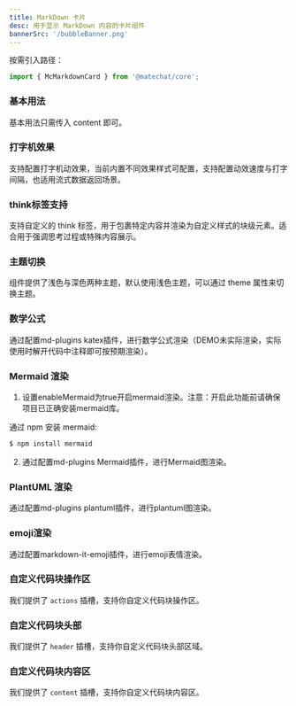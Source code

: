 ```yaml
---
title: MarkDown 卡片
desc: 用于显示 MarkDown 内容的卡片组件
bannerSrc: '/bubbleBanner.png'
---
```

 <script type="text/javascript">
  // 加载webcomponent脚本
  import { loadWebComponentScript } from '/components-ng/utils/web-component-loader.js';
  const webComponentConfig = {
      scriptUrl: '/angular-webcomponents/main.js',
      polyfillsUrl: '/angular-webcomponents/polyfills.js',
      runtimeUrl: '/angular-webcomponents/runtime.js',
      maxRetries: 3,
      retryDelay: 2000
  };            

  loadWebComponentScript(webComponentConfig);

</script>
按需引入路径：

```ts
import { McMarkdownCard } from '@matechat/core';
```

### 基本用法

基本用法只需传入 content 即可。

<mc-ng-markdown-basic></mc-ng-markdown-basic>



### 打字机效果
支持配置打字机动效果，当前内置不同效果样式可配置，支持配置动效速度与打字间隔，也适用流式数据返回场景。

<mc-ng-markdown-typing></mc-ng-markdown-typing>



### think标签支持

支持自定义的 think 标签，用于包裹特定内容并渲染为自定义样式的块级元素。适合用于强调思考过程或特殊内容展示。

<mc-ng-markdown-thinking></mc-ng-markdown-thinking>



### 主题切换

组件提供了浅色与深色两种主题，默认使用浅色主题，可以通过 theme 属性来切换主题。

<mc-ng-markdown-theme></mc-ng-markdown-theme>

### 数学公式
通过配置md-plugins katex插件，进行数学公式渲染（DEMO未实际渲染，实际使用时解开代码中注释即可按预期渲染）。

<mc-ng-markdown-math></mc-ng-markdown-math>

### Mermaid 渲染
1. 设置enableMermaid为true开启mermaid渲染。注意：开启此功能前请确保项目已正确安装mermaid库。

通过 npm 安装 mermaid:

```bash
$ npm install mermaid
```

2. 通过配置md-plugins Mermaid插件，进行Mermaid图渲染。

<mc-ng-markdown-mermaid></mc-ng-markdown-mermaid>



### PlantUML 渲染
通过配置md-plugins plantuml插件，进行plantuml图渲染。

<mc-ng-markdown-plantuml></mc-ng-markdown-plantuml>



### emoji渲染
通过配置markdown-it-emoji插件，进行emoji表情渲染。

<mc-ng-markdown-emoje></mc-ng-markdown-emoje>



### 自定义代码块操作区

我们提供了 `actions` 插槽，支持你自定义代码块操作区。

<mc-ng-markdown-code-operator></mc-ng-markdown-code-operator>



### 自定义代码块头部

我们提供了 `header` 插槽，支持你自定义代码块头部区域。

<mc-ng-markdown-header></mc-ng-markdown-header>



### 自定义代码块内容区

我们提供了 `content` 插槽，支持你自定义代码块内容区。

<mc-ng-markdown-content></mc-ng-markdown-content>
